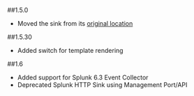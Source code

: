 ##1.5.0
 - Moved the sink from its [original location](https://github.com/serilog/serilog)

##1.5.30
 - Added switch for template rendering

##1.6
 - Added support for Splunk 6.3 Event Collector
 - Deprecated Splunk HTTP Sink using Management Port/API